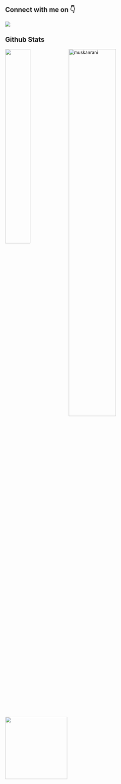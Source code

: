 <h2> Connect with me on 👇</h2>
<a href="https://www.hackerrank.com/MuskanRani](https://www.frontendmentor.io/profile/JoaoVictodev" target="_blank">
<img src="https://img.shields.io/badge/Frontend_Mentor--blue?logo=frontmentor&logoColor=black" ;></img></a>
</a> 
<br/> 

<h2> Github Stats </h2> 
<img align="left" width="40%" src="https://github-readme-stats.vercel.app/api/top-langs/?username=joaovictodev&theme=vue-dark&show_icons=true&hide_border=true&layout=compact" />
<img width="55%" src="https://github-readme-streak-stats.herokuapp.com/?user=joaovictodev&theme=vue-dark&hide_border=true" alt="muskanrani" />
<br/>

<img align='center' src='https://media.tenor.com/oir5PjIye9sAAAAi/sonic.gif' width='200'>

